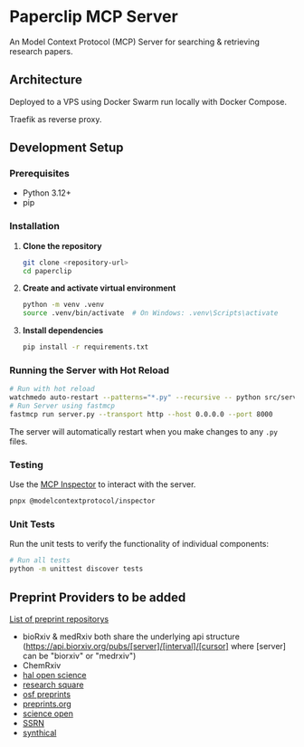 # Paperclip MCP Server

An Model Context Protocol (MCP) Server for searching & retrieving research papers.

## Architecture

Deployed to a VPS using Docker Swarm run locally with Docker Compose.

Traefik as reverse proxy.

## Development Setup

### Prerequisites

- Python 3.12+
- pip

### Installation

1. **Clone the repository**

   ```bash
   git clone <repository-url>
   cd paperclip
   ```

2. **Create and activate virtual environment**

   ```bash
   python -m venv .venv
   source .venv/bin/activate  # On Windows: .venv\Scripts\activate
   ```

3. **Install dependencies**
   ```bash
   pip install -r requirements.txt
   ```

### Running the Server with Hot Reload

```bash
# Run with hot reload
watchmedo auto-restart --patterns="*.py" --recursive -- python src/server.py
# Run Server using fastmcp
fastmcp run server.py --transport http --host 0.0.0.0 --port 8000
```

The server will automatically restart when you make changes to any `.py` files.

### Testing

Use the [MCP Inspector](https://inspector.modelcontextprotocol.io/) to interact with the server.

```bash
pnpx @modelcontextprotocol/inspector
```

### Unit Tests

Run the unit tests to verify the functionality of individual components:

```bash
# Run all tests
python -m unittest discover tests
```

## Preprint Providers to be added

[List of preprint repositorys](https://en.wikipedia.org/wiki/List_of_preprint_repositories)

- bioRxiv & medRxiv both share the underlying api structure (https://api.biorxiv.org/pubs/[server]/[interval]/[cursor] where [server] can be "biorxiv" or "medrxiv")
- ChemRxiv
- [hal open science](https://hal.science/?lang=en)
- [research square](https://www.researchsquare.com/)
- [osf preprints](https://osf.io/preprints)
- [preprints.org](https://preprints.org)
- [science open](https://www.scienceopen.com/)
- [SSRN](https://www.ssrn.com/index.cfm/en/the-lancet/)
- [synthical](https://synthical.com/feed/new)

